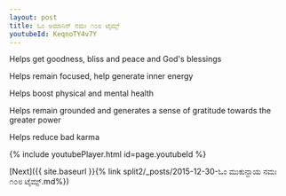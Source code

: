 ```yaml
---
layout: post
title: ಓಂ ಅಮಾನಿನ್ ನಮಃ ೧೦೮ ಟೈಮ್ಸ್
youtubeId: KeqnoTY4v7Y
---
```

 
 
Helps get goodness, bliss and peace and God's blessings
 
Helps remain focused, help generate inner energy 
 
Helps boost physical and mental health 
 
Helps remain grounded and generates a sense of gratitude towards the greater power 
 
Helps reduce bad karma
 
 
 
 


{% include youtubePlayer.html id=page.youtubeId %}
 
[Next]({{ site.baseurl }}{% link  split2/_posts/2015-12-30-ಓಂ ಮುಕುನ್ದಾಯ ನಮಃ ೧೦೮ ಟೈಮ್ಸ್.md%})
 
